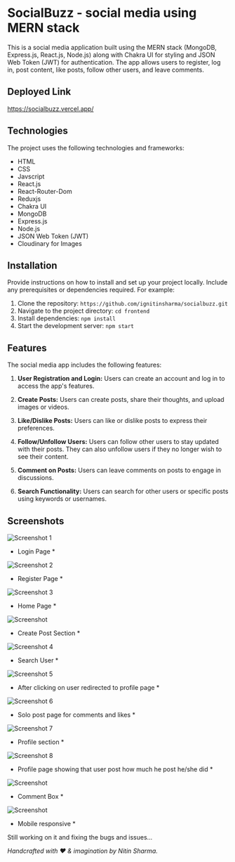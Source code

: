 # SocialBuzz - social media using MERN stack

This is a social media application built using the MERN stack (MongoDB, Express.js, React.js, Node.js) along with Chakra UI for styling and JSON Web Token (JWT) for authentication. The app allows users to register, log in, post content, like posts, follow other users, and leave comments.

## Deployed Link
https://socialbuzz.vercel.app/

## Technologies

The project uses the following technologies and frameworks:

- HTML
- CSS
- Javscript
- React.js
- React-Router-Dom
- Reduxjs
- Chakra UI
- MongoDB
- Express.js
- Node.js
- JSON Web Token (JWT)
- Cloudinary for Images

## Installation

Provide instructions on how to install and set up your project locally. Include any prerequisites or dependencies required. For example:

1. Clone the repository: `https://github.com/ignitinsharma/socialbuzz.git`
2. Navigate to the project directory: `cd frontend`
3. Install dependencies: `npm install`
4. Start the development server: `npm start`

## Features

The social media app includes the following features:

1. **User Registration and Login:** Users can create an account and log in to access the app's features.

2. **Create Posts:** Users can create posts, share their thoughts, and upload images or videos.

3. **Like/Dislike Posts:** Users can like or dislike posts to express their preferences.

4. **Follow/Unfollow Users:** Users can follow other users to stay updated with their posts. They can also unfollow users if they no longer wish to see their content.

5. **Comment on Posts:** Users can leave comments on posts to engage in discussions.

6. **Search Functionality:** Users can search for other users or specific posts using keywords or usernames.

## Screenshots

![Screenshot 1](<./Redme_images/Screenshot%20(645).png>)

- Login Page \*

![Screenshot 2](<./Redme_images/Screenshot%20(646).png>)

- Register Page \*

![Screenshot 3](<./Redme_images/Screenshot%20(633).png>)

- Home Page \*

![Screenshot ](<./Redme_images/Screenshot%20(642).png>)

- Create Post Section \*

![Screenshot 4](<./Redme_images/Screenshot%20(634).png>)

- Search User \*

![Screenshot 5](<./Redme_images/Screenshot%20(635).png>)

- After clicking on user redirected to profile page \*

![Screenshot 6](<./Redme_images/Screenshot%20(637).png>)

- Solo post page for comments and likes \*

![Screenshot 7](<./Redme_images/Screenshot%20(638).png>)

- Profile section \*

![Screenshot 8](<./Redme_images/Screenshot%20(639).png>)

- Profile page showing that user post how much he post he/she did \*

![Screenshot ](<./Redme_images/Screenshot%20(644).png>)

- Comment Box \*

![Screenshot ](<./Redme_images/Screenshot%20(641).png>)

- Mobile responsive \*



Still working on it and fixing the bugs and issues...


*Handcrafted with ❤ & imagination by Nitin Sharma.*
